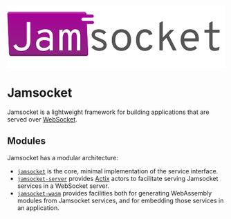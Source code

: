 ![Jamsocket Logo](jamsocket_logo.svg)

# Jamsocket

Jamsocket is a lightweight framework for building applications that are served over
[WebSocket](https://developer.mozilla.org/en-US/docs/Web/API/WebSockets_API).

## Modules

Jamsocket has a modular architecture:

- [`jamsocket`](/jamsocket) is the core, minimal implementation of the service interface.
- [`jamsocket-server`](/jamsocket-server) provides [Actix](https://actix.rs/) actors to facilitate serving Jamsocket services in a WebSocket server.
- [`jamsocket-wasm`](/jamsocket-wasm) provides facilities both for generating WebAssembly modules from Jamsocket services, and for embedding those services in an application.